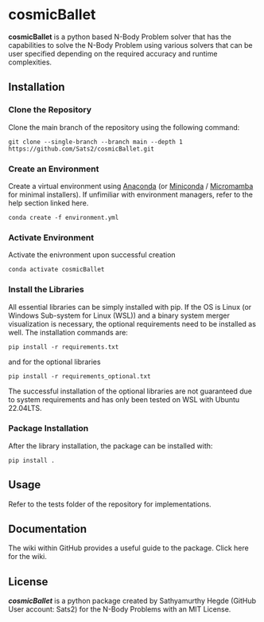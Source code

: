 # cosmicBallet

**cosmicBallet** is a python based N-Body Problem solver that has the capabilities to solve the N-Body Problem using various solvers that can be user specified depending on the required accuracy and runtime complexities.

## Installation

### Clone the Repository

Clone the main branch of the repository using the following command:

```
git clone --single-branch --branch main --depth 1 https://github.com/Sats2/cosmicBallet.git
```

### Create an Environment

Create a virtual environment using [Anaconda](https://docs.anaconda.com/) (or [Miniconda](https://docs.anaconda.com/miniconda/) / [Micromamba](https://mamba.readthedocs.io/en/latest/user_guide/micromamba.html) for minimal installers). If unfimiliar with environment managers, refer to the help section linked here. 
```
conda create -f environment.yml
```

### Activate Environment

Activate the enivronment upon successful creation

```
conda activate cosmicBallet
```

### Install the Libraries

All essential libraries can be simply installed with pip. If the OS is Linux (or Windows Sub-system for Linux (WSL)) and a binary system merger visualization is necessary, the optional requirements need to be installed as well. The installation commands are:

```
pip install -r requirements.txt
```

and for the optional libraries
```
pip install -r requirements_optional.txt
```
The successful installation of the optional libraries are not guaranteed due to system requirements and has only been tested on WSL with Ubuntu 22.04LTS.

### Package Installation

After the library installation, the package can be installed with:

```
pip install .
```

## Usage

Refer to the tests folder of the repository for implementations.

## Documentation

The wiki within GitHub provides a useful guide to the package. Click here for the wiki.

## License

**_cosmicBallet_** is a python package created by Sathyamurthy Hegde (GitHub User account: Sats2) for the N-Body Problems with an MIT License.
